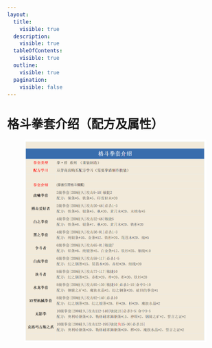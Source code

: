 ```yaml
---
layout:
  title:
    visible: true
  description:
    visible: true
  tableOfContents:
    visible: true
  outline:
    visible: true
  pagination:
    visible: false
---
```


# 格斗拳套介绍（配方及属性）

<figure><img src="../../.gitbook/assets/QQ截图20240518221932.png" alt=""><figcaption></figcaption></figure>
